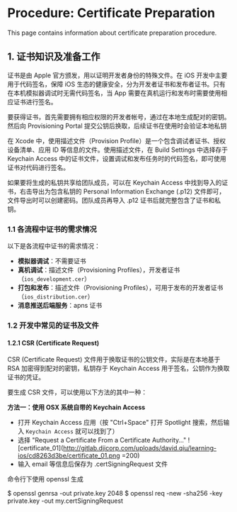 # Procedure: Certificate Preparation

This page contains information about certificate preparation procedure.


## 1. 证书知识及准备工作

证书是由 Apple 官方颁发，用以证明开发者身份的特殊文件。在 iOS 开发中主要用于代码签名，保障 iOS 生态的健康安全，分为开发者证书和发布者证书。只有在本机模拟器调试时无需代码签名，当 App 需要在真机运行和发布时需要使用相应证书进行签名。

要获得证书，首先需要拥有相应权限的开发者帐号，通过在本地生成配对的密钥。然后向 Provisioning Portal 提交公钥后换取，后续证书在使用时会验证本地私钥

在 Xcode 中，使用描述文件（Provision Profile）是一个包含调试者证书、授权设备清单、应用 ID 等信息的文件。使用描述文件，在 Build Settings 中选择存于 Keychain Access 中的证书文件，设置调试和发布任务时的代码签名，即可使用证书对代码进行签名。

如果要将生成的私钥共享给团队成员，可以在 Keychain Access 中找到导入的证书，右击导出为包含私钥的 Personal Information Exchange (.p12) 文件即可，文件导出时可以创建密码。团队成员再导入 .p12 证书后就完整包含了证书和私钥。


### 1.1 各流程中证书的需求情况

以下是各流程中证书的需求情况：

* __模拟器调试__：不需要证书
* __真机调试__：描述文件（Provisioning Profiles），开发者证书（`ios_development.cer`）
* __打包和发布__：描述文件（Provisioning Profiles），可用于发布的开发者证书（`ios_distribution.cer`）
* __消息推送后端服务__：apns 证书


### 1.2 开发中常见的证书及文件

#### 1.2.1 CSR (Certificate Request)

CSR (Certificate Request) 文件用于换取证书的公钥文件，实际是在本地基于 RSA 加密得到配对的密钥，私钥存于 Keychain Access 用于签名，公钥作为换取证书的凭证。

要生成 CSR 文件，可以使用以下方法的其中一种：

__方法一：使用 OSX 系统自带的 Keychain Access__

* 打开 Keychain Access 应用（按 "Ctrl+Space" 打开 Spotlight 搜索，然后输入 `Keychain Access` 就可以找到了）
* 选择 "Request a Certificate From a Certificate Authority…"
  ![certificate_01](http://gitlab.djicorp.com/uploads/david.qiu/learning-ios/cd8263d3be/certificate_01.png =200)
* 输入 email 等信息后保存为 .certSigningRequest 文件

命令行下使用 openssl 生成

$ openssl genrsa -out private.key 2048
$ openssl req -new -sha256 -key private.key -out my.certSigningRequest





